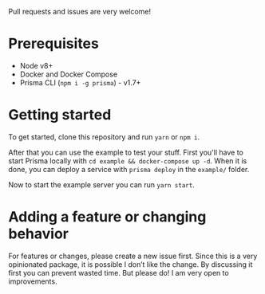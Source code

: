 Pull requests and issues are very welcome!

# Prerequisites

* Node v8+
* Docker and Docker Compose
* Prisma CLI (`npm i -g prisma`) - v1.7+

# Getting started

To get started, clone this repository and run `yarn` or `npm i`.

After that you can use the example to test your stuff. First you'll have to start Prisma locally with `cd example && docker-compose up -d`. When it is done, you can deploy a service with `prisma deploy` in the `example/` folder.

Now to start the example server you can run `yarn start`.

# Adding a feature or changing behavior

For features or changes, please create a new issue first. Since this is a very opinionated package, it is possible I don’t like the change. By discussing it first you can prevent wasted time. But please do! I am very open to improvements.
